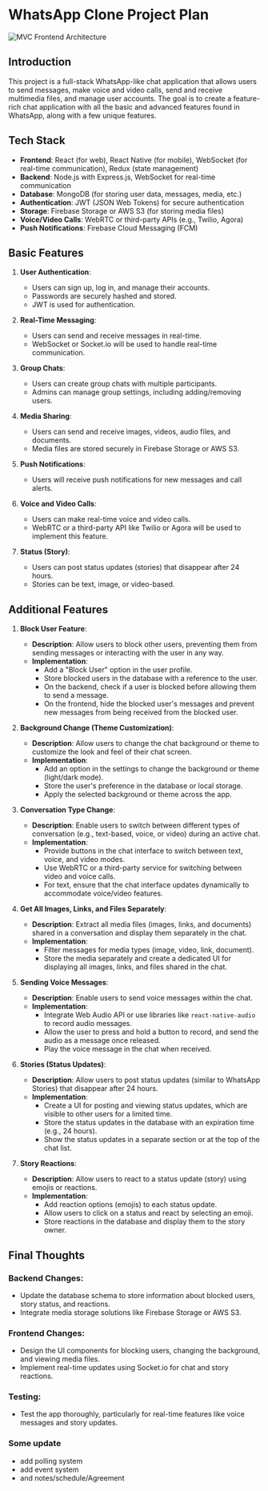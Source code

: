 # WhatsApp Clone Project Plan
![MVC Frontend Architecture]([https://example.com/image.jpg](https://github.com/Shimul-Zahan/MVC-Client/blob/main/MVC_Fronend.jpg))

## Introduction

This project is a full-stack WhatsApp-like chat application that allows users to send messages, make voice and video calls, send and receive multimedia files, and manage user accounts. The goal is to create a feature-rich chat application with all the basic and advanced features found in WhatsApp, along with a few unique features.

## Tech Stack

- **Frontend**: React (for web), React Native (for mobile), WebSocket (for real-time communication), Redux (state management)
- **Backend**: Node.js with Express.js, WebSocket for real-time communication
- **Database**: MongoDB (for storing user data, messages, media, etc.)
- **Authentication**: JWT (JSON Web Tokens) for secure authentication
- **Storage**: Firebase Storage or AWS S3 (for storing media files)
- **Voice/Video Calls**: WebRTC or third-party APIs (e.g., Twilio, Agora)
- **Push Notifications**: Firebase Cloud Messaging (FCM)

## Basic Features

1. **User Authentication**: 
   - Users can sign up, log in, and manage their accounts.
   - Passwords are securely hashed and stored.
   - JWT is used for authentication.

2. **Real-Time Messaging**:
   - Users can send and receive messages in real-time.
   - WebSocket or Socket.io will be used to handle real-time communication.

3. **Group Chats**:
   - Users can create group chats with multiple participants.
   - Admins can manage group settings, including adding/removing users.

4. **Media Sharing**:
   - Users can send and receive images, videos, audio files, and documents.
   - Media files are stored securely in Firebase Storage or AWS S3.

5. **Push Notifications**:
   - Users will receive push notifications for new messages and call alerts.

6. **Voice and Video Calls**:
   - Users can make real-time voice and video calls.
   - WebRTC or a third-party API like Twilio or Agora will be used to implement this feature.

7. **Status (Story)**:
   - Users can post status updates (stories) that disappear after 24 hours.
   - Stories can be text, image, or video-based.

## Additional Features

1. **Block User Feature**:
   - **Description**: Allow users to block other users, preventing them from sending messages or interacting with the user in any way.
   - **Implementation**: 
     - Add a "Block User" option in the user profile.
     - Store blocked users in the database with a reference to the user.
     - On the backend, check if a user is blocked before allowing them to send a message.
     - On the frontend, hide the blocked user's messages and prevent new messages from being received from the blocked user.

2. **Background Change (Theme Customization)**:
   - **Description**: Allow users to change the chat background or theme to customize the look and feel of their chat screen.
   - **Implementation**: 
     - Add an option in the settings to change the background or theme (light/dark mode).
     - Store the user's preference in the database or local storage.
     - Apply the selected background or theme across the app.

3. **Conversation Type Change**:
   - **Description**: Enable users to switch between different types of conversation (e.g., text-based, voice, or video) during an active chat.
   - **Implementation**:
     - Provide buttons in the chat interface to switch between text, voice, and video modes.
     - Use WebRTC or a third-party service for switching between video and voice calls.
     - For text, ensure that the chat interface updates dynamically to accommodate voice/video features.

4. **Get All Images, Links, and Files Separately**:
   - **Description**: Extract all media files (images, links, and documents) shared in a conversation and display them separately in the chat.
   - **Implementation**:
     - Filter messages for media types (image, video, link, document).
     - Store the media separately and create a dedicated UI for displaying all images, links, and files shared in the chat.

5. **Sending Voice Messages**:
   - **Description**: Enable users to send voice messages within the chat.
   - **Implementation**:
     - Integrate Web Audio API or use libraries like `react-native-audio` to record audio messages.
     - Allow the user to press and hold a button to record, and send the audio as a message once released.
     - Play the voice message in the chat when received.

6. **Stories (Status Updates)**:
   - **Description**: Allow users to post status updates (similar to WhatsApp Stories) that disappear after 24 hours.
   - **Implementation**:
     - Create a UI for posting and viewing status updates, which are visible to other users for a limited time.
     - Store the status updates in the database with an expiration time (e.g., 24 hours).
     - Show the status updates in a separate section or at the top of the chat list.

7. **Story Reactions**:
   - **Description**: Allow users to react to a status update (story) using emojis or reactions.
   - **Implementation**:
     - Add reaction options (emojis) to each status update.
     - Allow users to click on a status and react by selecting an emoji.
     - Store reactions in the database and display them to the story owner.

## Final Thoughts

### Backend Changes:
- Update the database schema to store information about blocked users, story status, and reactions.
- Integrate media storage solutions like Firebase Storage or AWS S3.

### Frontend Changes:
- Design the UI components for blocking users, changing the background, and viewing media files.
- Implement real-time updates using Socket.io for chat and story reactions.

### Testing:
- Test the app thoroughly, particularly for real-time features like voice messages and story updates.

### Some update
- add polling system
- add event system
- and notes/schedule/Agreement 
